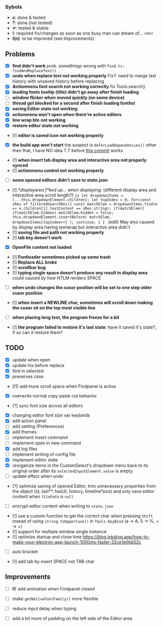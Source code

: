 ### Sybols
- **x**: done & tested
- **?**: done (not tested)
- **✔**: tested & stable
- **!**: required fix/changes as soon as one busy man can dream of... >m<
- **I(n)**: to be improved (see Improvements)



## Problems
- [x] **find didn't work** prob. somethings wrong with `find.ts: findAndReplaceText()`
- [x] **undo when replace text not working properly** Fix?: need to marge last history with unsaved history before replacing
- [x] **Actionmenu font search not working correctly** fix Tools.search()
- [x] **loading fonts tooltip (title) didn't go away after finish loading**
- [ ] **window flicker when moved quickly (on some device)**
- [ ] **thread got blocked for a second after finish loading fontlist**
- [x] **saving Editor state not working**
- [x] **actionmenu won't open when there're active editors**
- [x] **line wrap btn not working**
- [x] **restore editor state not working**
- [!] **editor is saved icon not working properly**
- [x] **the build app won't start**
      the suspect is `deferLoadDependencies()` other then that, I have NO idea T.T
      before [this commit](https://github.com/Type-Delta/Vitrum/commit/479fad3fb0a142393ba6136f1fed47ff3a92ab45) works
- [!] **when insert tab display area and interactive area not properly synced**
- [!] **actionmenu control not working properly**
- [ ] **some opened editors didn't save to state.json**
- [!] **displayarea f\**ked up... when displaying:** (different display area and interactive area scroll length?)
      ```js
      let dropdownItems = [...this.dropdownElement.children];
      let topIndex = 0;
      for(const sRes of filteredSearchRes){
            const matchElem = dropdownItems.find(e => e.children[1].textContent == sRes.string);
            if(matchElem){
                  if(matchElem.hidden) matchElem.hidden = false;
                  this.dropdownElement.insertBefore(
                        matchElem, dropdownItems[topIndex++]
                  );
                  continue;
            }
      }
      ```
      (edit) May also caused by display area having textwrap but interactive area didn't
- [!] **saving file and path not working properly**
- [!] **tab key doesn't work**
- [x] **OpenFile content not loaded**
- [!] **Fontloader sometimes picked up some trash**
- [!] **Replace ALL broke**
- [!] **scrollbar bug**
- [!] **typing single space doesn't produce any result in display area** could caused by how HTLM renders SPACE
- [ ] **when undo changes the cusor position will be set to one step older cusor position**
- [!] **when insert a NEWLINE char, sometimes will scroll down making the cusor sit on the top most visible line**
- [ ] **when placing long text, the program freeze for a bit**
- [!] **the program failed to restore it's last state**: have it saved it's state?, if so can it restore them?



## TODO
- [x] update when open
- [x] update his before replace
- [x] find in selected
- [x] preserves case
- [I1] add more scroll space when Findpanel is active
- [x] overwrite normal copy paste cut behavior
- [?] sync font size across all editors
- [x] changing editor font size var keybinds
- [x] add action panel
- [ ] add setting (Preferences)
- [x] add themes
- [ ] implement insert command
- [ ] implement open in new command
- [x] add log files
- [ ] implement writing of config file
- [x] implement editor state
- [x] reorganize items in the CustomSelect's dropdown menu back to its original order
      after its `selectedInputElement.value` is empty
- [ ] update effect when undo
- [?] optimize saving of opened Editor,
      trim unnecessary properties from the object (id, last\*\*, hasUI, history, timeline\*pos)
      and only save editor content when `filePath` is `null`
- [ ] encrypt editor content when writing to `state.json`
- [!] use a custom function to get the correct char when pressing `Shift`
      insead of using `string.toUpperCase()` in `Tools.KeyBind`
      (a -> A, 5 -> %, = -> +)
- [!] support for multiple window single instance
- [!] optimize startup and close time
      https://blog.inkdrop.app/how-to-make-your-electron-app-launch-1000ms-faster-32ce1e0bb52c
- [ ] auto bracket
- [!] add tab by insert SPACE not TAB char






## Improvements
- [ ] **I1**: add animation when Findpanel closed
- [ ] make `getNativeFontFamily()` more flexible
- [ ] reduce input delay when typing
- [ ] add a bit more of padding on the left side of the Editor area





